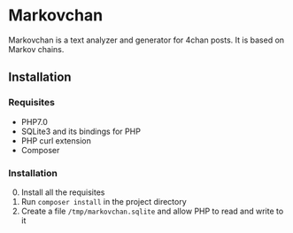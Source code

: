 # Markovchan

Markovchan is a text analyzer and generator for 4chan posts. It is based on Markov chains.

## Installation

### Requisites

* PHP7.0
* SQLite3 and its bindings for PHP
* PHP curl extension
* Composer

### Installation

0. Install all the requisites
0. Run `composer install` in the project directory
0. Create a file `/tmp/markovchan.sqlite` and allow PHP to read and write to it
